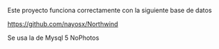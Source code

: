 Este proyecto funciona correctamente con la siguiente base de datos 

https://github.com/nayosx/Northwind

Se usa la de Mysql 5 NoPhotos